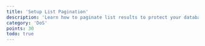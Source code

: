 ```yaml
---
title: 'Setup List Pagination'
description: 'Learn how to paginate list results to protect your database.'
category: 'DoS'
points: 30
todo: true
---
```

